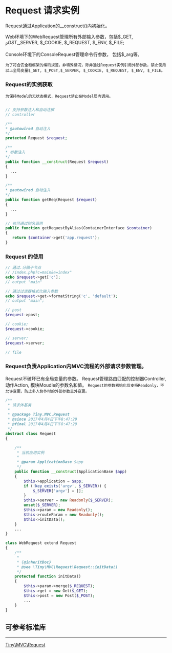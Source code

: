 Request 请求实例
====

Request通过Application的__construct()内初始化。   

Web环境下的WebRequest管理所有外部输入参数，包括$_GET, $_POST,$_SERVER, $_COOKIE, $_REQUEST, $_ENV, $_FILE;   

Console环境下的ConsoleRequest管理命令行参数， 包括$_arg等。   

`为了符合安全和框架的编码规范，非特殊情况，除非通过Request实例引用外部参数，禁止使用以上全局变量$_GET, $_POST,$_SERVER, $_COOKIE, $_REQUEST, $_ENV, $_FILE。   `


### Request的实例获取

`为保持Model的无状态模式，Request禁止在Model层内调用。`

```php

// 支持参数注入和自动注解
// controller

/**
* @autowired 自动注入
*/
protected Request $request;

/**
* 参数注入
*/
public function __construct(Request $request)
{
  ...
}

/**
* @autowired 自动注入
*/
public function getReq(Request $request) 
{
  ...
}

// 也可通过别名调用
public function getRequestByAlias(ContainerInterface $container)
{
   return $container->get('app.request');
}
```

### Request 的使用

```php
// 通过.分隔子节点
// /index.php?c=main&a=index"
echo $request->get['c'];
// output "main"

// 通过过滤器格式化输入参数
echo $request->get->formatString('c', 'default');
// output "main";

// post
$request->post;

// cookie;
$request->cookie;

// server;
$request->server;

// file
```

### Request负责Application内MVC流程的外部请求参数管理。

Request不破坏已有全局变量的参数。
Request管理路由匹配的控制器Controller,动作Action, 模块Moudle的参数名和值。
`Request的参数初始化仅支持Readonly，不允许变更，防止多人协作时的外部参数意外变更。`

```php
/**
 * 请求体基类
 *
 * @package Tiny.MVC.Request
 * @since 2017年4月4日下午8:47:29
 * @final 2017年4月4日下午8:47:29
 */
abstract class Request
{

    /**
     * 当前应用实例
     *
     * @param ApplicationBase $app
     */
    public function __construct(ApplicationBase $app)
    {
        $this->application = $app;
        if (!key_exists('argv', $_SERVER)) {
            $_SERVER['argv'] = [];
        }
        $this->server = new Readonly($_SERVER);
        unset($_SERVER);
        $this->param = new Readonly();
        $this->routeParam = new Readonly();
        $this->initData();
    }
    ...
}

class WebRequest extend Request
{
    /**
     * 
     * {@inheritDoc}
     * @see \Tiny\MVC\Request\Request::initData()
     */
    protected function initData()
    {
        $this->param->merge($_REQUEST);
        $this->get = new Get($_GET);
        $this->post = new Post($_POST);
        ...
    }
}
```

可参考标准库 
-----
-----
[Tiny\MVC\Request](https://github.com/tinyphporg/tinyphp-dcos/blob/master/docs/manual/lib/mvc.md)
